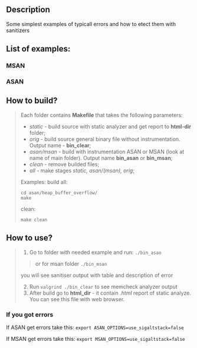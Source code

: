 ## Description
Some simplest examples of typicall errors and how to etect them with sanitizers

## List of examples:
### MSAN



### ASAN



## How to build?
>  Each folder contains **Makefile** that takes the following parameters:
> - *static* - build source with static analyzer and get report to **html-dir** folder;
> - *orig* - build source general binary file without instrumentation. Output name - **bin_clear**;
> - *asan/msan* - build with instrumentation ASAN or MSAN (look at name of main folder). Output name **bin_asan** or **bin_msan**;
> - *clean* - remove builded files;
> - *all* - make stages *static, asan/(msan), orig*;
>
>  Examples:
>  build all:
>  ```
>  cd asan/heap_buffer_overflow/
>  make
>  ```
>  clean:
>  ```
>  make clean
>  ```

## How to use?
>  1. Go to folder with needed example and run:
> ``./bin_asan ``
> > or for msan folder
> `` ./bin_msan  ``
> 
> you will see sanitiser output with table and description of error
> 
> 2. Run ```valgrind ./bin_clear``` to see memcheck analyzer output
> 3. After build go to **html_dir** - it contain *.html* report of static analyze. You can see this file with web browser.









### If you got errors 
If ASAN get errors take this:
``
export ASAN_OPTIONS=use_sigaltstack=false
``

If MSAN get errors take this:
``
export MSAN_OPTIONS=use_sigaltstack=false
``
